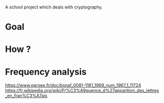 A school project which deals with cryptography.

# Goal



# How ?



# Frequency analysis

https://www.persee.fr/doc/bsnaf_0081-1181_1969_num_1967_1_11724
https://fr.wikipedia.org/wiki/Fr%C3%A9quence_d%27apparition_des_lettres_en_fran%C3%A7ais